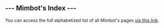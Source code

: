 ## --- Mimbot's Index ---

You can access the full alphabetized list of all Mimbot's pages [via this link](<https://zeithalt.github.io/r/index.html>).